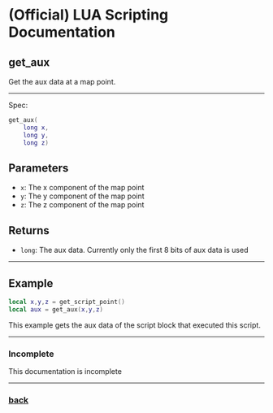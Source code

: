 
# (Official) LUA Scripting Documentation

## get_aux

Get the aux data at a map point.

___

Spec:

```lua
get_aux(
	long x,
	long y,
	long z)
```

## Parameters

- `x`: The x component of the map point
- `y`: The y component of the map point
- `z`: The z component of the map point

## Returns

- `long`: The aux data. Currently only the first 8 bits of aux data is used

___

## Example

```lua
local x,y,z = get_script_point()
local aux = get_aux(x,y,z)
```

This example gets the aux data of the script block that executed this script.

___

### Incomplete

This documentation is incomplete

___

### [back](../blocks)
